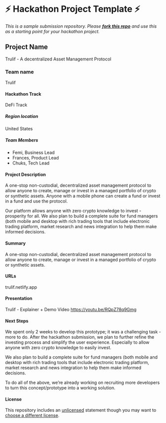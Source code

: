 # ⚡ Hackathon Project Template ⚡

_This is a sample submission repository.
Please [**fork this repo**](https://help.github.com/articles/fork-a-repo/) and use this as a starting point for your hackathon project._

## Project Name

Trulif - A decentralized Asset Management Protocol

### Team name

Trulif

#### Hackathon Track

DeFi Track

##### Region location

United States

##### Team Members

- Femi, Business Lead
- Frances, Product Lead
- Chuks, Tech Lead

#### Project Description

A one-stop non-custodial, decentralized asset management protocol to allow anyone to create, manage or invest in a managed portfolio of crypto or synthetic assets. Anyone with a mobile phone can create a fund or invest in a fund and use the protocol.

Our platform allows anyone with zero crypto knowledge to invest - prosperity for all. We also plan to build a complete suite for fund managers (both mobile and desktop with rich trading tools that include electronic trading platform, market research and news integration to help them make informed decisions.

#### Summary

A one-stop non-custodial, decentralized asset management protocol to allow anyone to create, manage or invest in a managed portfolio of crypto or synthetic assets.

#### URLs

trulif.netlify.app

#### Presentation

Trulif - Explainer + Demo Video
https://youtu.be/RQpZ78q9Gmg

#### Next Steps

We spent only 2 weeks to develop this prototype; it was a challenging task - more to do. After the hackathon submission, we plan to further refine the investing process and simplify the user experience. Especially to allow anyone with zero crypto knowledge to easily invest.

We also plan to build a complete suite for fund managers (both mobile and desktop with rich trading tools that include electronic trading platform, market research and news integration to help them make informed decisions.

To do all of the above, we’re already working on recruiting more developers to turn this concept/prototype into a working solution.

#### License

This repository includes an [unlicensed](http://unlicense.org/) statement though you may want to [choose a different license](https://choosealicense.com/).
